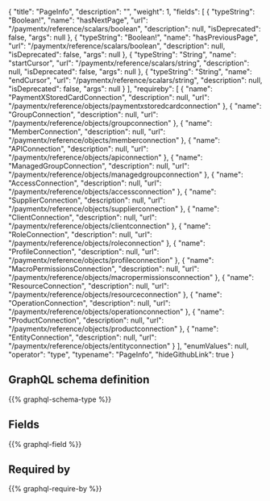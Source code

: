 {
  "title": "PageInfo",
  "description": "",
  "weight": 1,
  "fields": [
    {
      "typeString": "Boolean!",
      "name": "hasNextPage",
      "url": "/paymentx/reference/scalars/boolean",
      "description": null,
      "isDeprecated": false,
      "args": null
    },
    {
      "typeString": "Boolean!",
      "name": "hasPreviousPage",
      "url": "/paymentx/reference/scalars/boolean",
      "description": null,
      "isDeprecated": false,
      "args": null
    },
    {
      "typeString": "String",
      "name": "startCursor",
      "url": "/paymentx/reference/scalars/string",
      "description": null,
      "isDeprecated": false,
      "args": null
    },
    {
      "typeString": "String",
      "name": "endCursor",
      "url": "/paymentx/reference/scalars/string",
      "description": null,
      "isDeprecated": false,
      "args": null
    }
  ],
  "requireby": [
    {
      "name": "PaymentXStoredCardConnection",
      "description": null,
      "url": "/paymentx/reference/objects/paymentxstoredcardconnection"
    },
    {
      "name": "GroupConnection",
      "description": null,
      "url": "/paymentx/reference/objects/groupconnection"
    },
    {
      "name": "MemberConnection",
      "description": null,
      "url": "/paymentx/reference/objects/memberconnection"
    },
    {
      "name": "APIConnection",
      "description": null,
      "url": "/paymentx/reference/objects/apiconnection"
    },
    {
      "name": "ManagedGroupConnection",
      "description": null,
      "url": "/paymentx/reference/objects/managedgroupconnection"
    },
    {
      "name": "AccessConnection",
      "description": null,
      "url": "/paymentx/reference/objects/accessconnection"
    },
    {
      "name": "SupplierConnection",
      "description": null,
      "url": "/paymentx/reference/objects/supplierconnection"
    },
    {
      "name": "ClientConnection",
      "description": null,
      "url": "/paymentx/reference/objects/clientconnection"
    },
    {
      "name": "RoleConnection",
      "description": null,
      "url": "/paymentx/reference/objects/roleconnection"
    },
    {
      "name": "ProfileConnection",
      "description": null,
      "url": "/paymentx/reference/objects/profileconnection"
    },
    {
      "name": "MacroPermissionsConnection",
      "description": null,
      "url": "/paymentx/reference/objects/macropermissionsconnection"
    },
    {
      "name": "ResourceConnection",
      "description": null,
      "url": "/paymentx/reference/objects/resourceconnection"
    },
    {
      "name": "OperationConnection",
      "description": null,
      "url": "/paymentx/reference/objects/operationconnection"
    },
    {
      "name": "ProductConnection",
      "description": null,
      "url": "/paymentx/reference/objects/productconnection"
    },
    {
      "name": "EntityConnection",
      "description": null,
      "url": "/paymentx/reference/objects/entityconnection"
    }
  ],
  "enumValues": null,
  "operator": "type",
  "typename": "PageInfo",
  "hideGithubLink": true
}
## GraphQL schema definition

{{% graphql-schema-type %}}

## Fields

{{% graphql-field %}}

## Required by

{{% graphql-require-by %}}
